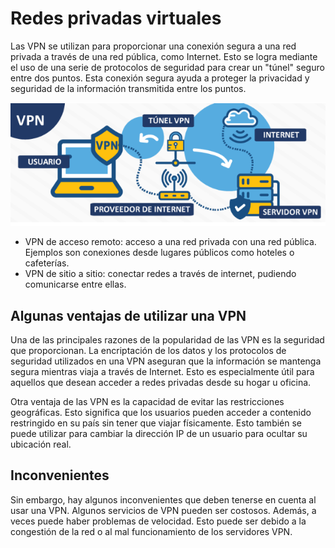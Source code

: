 # Redes privadas virtuales


Las VPN se utilizan para proporcionar una conexión segura a una red privada a través de una red pública, como Internet. Esto se logra mediante el uso de una serie de protocolos de seguridad para crear un "túnel" seguro entre dos puntos. Esta conexión segura ayuda a proteger la privacidad y seguridad de la información transmitida entre los puntos.




![](img/2022-12-11-22-16-18.png)

- VPN de acceso remoto: acceso a una red privada con una red pública. Ejemplos son conexiones desde lugares públicos como hoteles o cafeterías.
- VPN de sitio a sitio: conectar redes a través de internet, pudiendo comunicarse entre ellas.

## Algunas ventajas de utilizar una VPN

Una de las principales razones de la popularidad de las VPN es la seguridad que proporcionan. La encriptación de los datos y los protocolos de seguridad utilizados en una VPN aseguran que la información se mantenga segura mientras viaja a través de Internet. Esto es especialmente útil para aquellos que desean acceder a redes privadas desde su hogar u oficina.

Otra ventaja de las VPN es la capacidad de evitar las restricciones geográficas. Esto significa que los usuarios pueden acceder a contenido restringido en su país sin tener que viajar físicamente. Esto también se puede utilizar para cambiar la dirección IP de un usuario para ocultar su ubicación real.

## Inconvenientes

Sin embargo, hay algunos inconvenientes que deben tenerse en cuenta al usar una VPN. Algunos servicios de VPN pueden ser costosos. Además, a veces puede haber problemas de velocidad. Esto puede ser debido a la congestión de la red o al mal funcionamiento de los servidores VPN.
